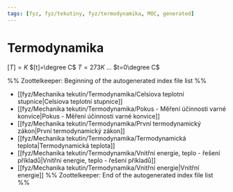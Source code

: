 ```yaml
---
tags: [fyz, fyz/tekutiny, fyz/termodynamika, MOC, generated]
---
```

# Termodynamika
$[T]=K$
$[t]=\degree C$
$T=273K$ … $t=0\degree C$

%% Zoottelkeeper: Beginning of the autogenerated index file list  %%
-  [[fyz/Mechanika tekutin/Termodynamika/Celsiova teplotní stupnice|Celsiova teplotní stupnice]]
-  [[fyz/Mechanika tekutin/Termodynamika/Pokus - Měření účinnosti varné konvice|Pokus - Měření účinnosti varné konvice]]
-  [[fyz/Mechanika tekutin/Termodynamika/První termodynamický zákon|První termodynamický zákon]]
-  [[fyz/Mechanika tekutin/Termodynamika/Termodynamická teplota|Termodynamická teplota]]
-  [[fyz/Mechanika tekutin/Termodynamika/Vnitřní energie, teplo - řešení příkladů|Vnitřní energie, teplo - řešení příkladů]]
-  [[fyz/Mechanika tekutin/Termodynamika/Vnitřní energie|Vnitřní energie]]
%% Zoottelkeeper: End of the autogenerated index file list  %%
